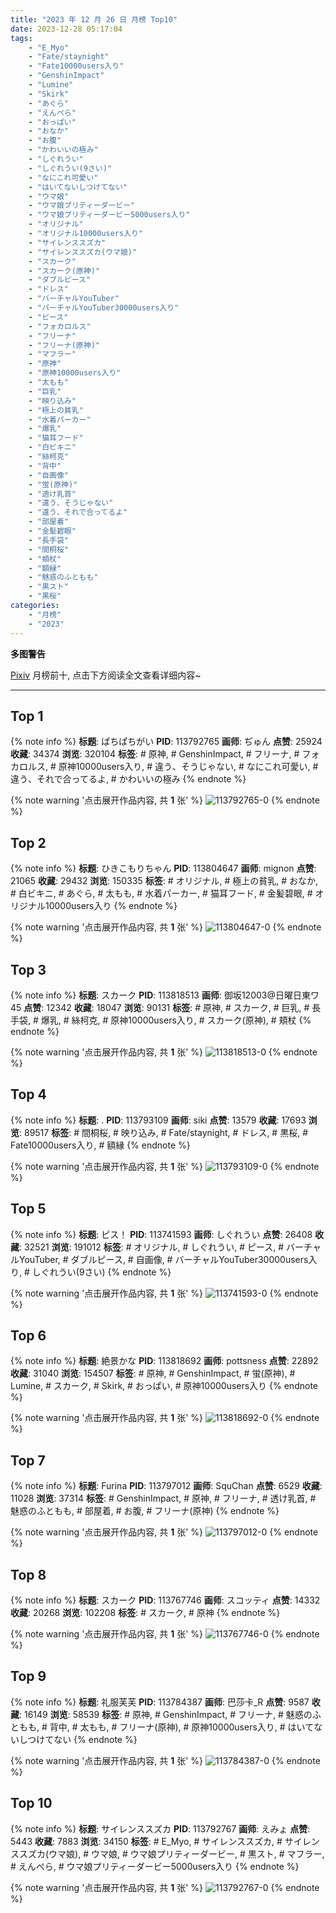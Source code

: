 ```yaml
---
title: "2023 年 12 月 26 日 月榜 Top10"
date: 2023-12-28 05:17:04
tags:
    - "E_Myo"
    - "Fate/staynight"
    - "Fate10000users入り"
    - "GenshinImpact"
    - "Lumine"
    - "Skirk"
    - "あぐら"
    - "えんぺら"
    - "おっぱい"
    - "おなか"
    - "お腹"
    - "かわいいの極み"
    - "しぐれうい"
    - "しぐれうい(9さい)"
    - "なにこれ可愛い"
    - "はいてないしつけてない"
    - "ウマ娘"
    - "ウマ娘プリティーダービー"
    - "ウマ娘プリティーダービー5000users入り"
    - "オリジナル"
    - "オリジナル10000users入り"
    - "サイレンススズカ"
    - "サイレンススズカ(ウマ娘)"
    - "スカーク"
    - "スカーク(原神)"
    - "ダブルピース"
    - "ドレス"
    - "バーチャルYouTuber"
    - "バーチャルYouTuber30000users入り"
    - "ピース"
    - "フォカロルス"
    - "フリーナ"
    - "フリーナ(原神)"
    - "マフラー"
    - "原神"
    - "原神10000users入り"
    - "太もも"
    - "巨乳"
    - "映り込み"
    - "極上の貧乳"
    - "水着パーカー"
    - "爆乳"
    - "猫耳フード"
    - "白ビキニ"
    - "絲柯克"
    - "背中"
    - "自画像"
    - "蛍(原神)"
    - "透け乳首"
    - "違う、そうじゃない"
    - "違う、それで合ってるよ"
    - "部屋着"
    - "金髪碧眼"
    - "長手袋"
    - "間桐桜"
    - "頬杖"
    - "額縁"
    - "魅惑のふともも"
    - "黒スト"
    - "黒桜"
categories:
    - "月榜"
    - "2023"
---
```


<i class="fa fa-triangle-exclamation"></i>**多图警告**<i class="fa fa-triangle-exclamation"></i>

[Pixiv](https://www.pixiv.net/) 月榜前十, 点击下方阅读全文查看详细内容~

<!-- more -->

---

## Top 1

{% note info %}
**标题**: ぱちぱちがい
**PID**: 113792765 **画师**: ぢゅん
**点赞**: 25924 **收藏**: 34374 **浏览**: 320104
**标签**: # 原神, # GenshinImpact, # フリーナ, # フォカロルス, # 原神10000users入り, # 違う、そうじゃない, # なにこれ可愛い, # 違う、それで合ってるよ, # かわいいの極み
{% endnote %}

{% note warning '点击展开作品内容, 共 **1** 张' %}
![113792765-0](https://i.pixiv.re/img-original/img/2023/11/29/00/00/52/113792765_p0.jpg)
{% endnote %}

## Top 2

{% note info %}
**标题**: ひきこもりちゃん
**PID**: 113804647 **画师**: mignon
**点赞**: 21065 **收藏**: 29432 **浏览**: 150335
**标签**: # オリジナル, # 極上の貧乳, # おなか, # 白ビキニ, # あぐら, # 太もも, # 水着パーカー, # 猫耳フード, # 金髪碧眼, # オリジナル10000users入り
{% endnote %}

{% note warning '点击展开作品内容, 共 **1** 张' %}
![113804647-0](https://i.pixiv.re/img-original/img/2023/11/29/14/16/55/113804647_p0.jpg)
{% endnote %}

## Top 3

{% note info %}
**标题**: スカーク
**PID**: 113818513 **画师**: 御坂12003@日曜日東ワ45
**点赞**: 12342 **收藏**: 18047 **浏览**: 90131
**标签**: # 原神, # スカーク, # 巨乳, # 長手袋, # 爆乳, # 絲柯克, # 原神10000users入り, # スカーク(原神), # 頬杖
{% endnote %}

{% note warning '点击展开作品内容, 共 **1** 张' %}
![113818513-0](https://i.pixiv.re/img-original/img/2023/11/29/23/57/52/113818513_p0.jpg)
{% endnote %}

## Top 4

{% note info %}
**标题**: .
**PID**: 113793109 **画师**: siki
**点赞**: 13579 **收藏**: 17693 **浏览**: 89517
**标签**: # 間桐桜, # 映り込み, # Fate/staynight, # ドレス, # 黒桜, # Fate10000users入り, # 額縁
{% endnote %}

{% note warning '点击展开作品内容, 共 **1** 张' %}
![113793109-0](https://i.pixiv.re/img-original/img/2023/11/29/00/06/20/113793109_p0.jpg)
{% endnote %}

## Top 5

{% note info %}
**标题**: ピス！
**PID**: 113741593 **画师**: しぐれうい
**点赞**: 26408 **收藏**: 32521 **浏览**: 191012
**标签**: # オリジナル, # しぐれうい, # ピース, # バーチャルYouTuber, # ダブルピース, # 自画像, # バーチャルYouTuber30000users入り, # しぐれうい(9さい)
{% endnote %}

{% note warning '点击展开作品内容, 共 **1** 张' %}
![113741593-0](https://i.pixiv.re/img-original/img/2023/11/27/00/00/20/113741593_p0.jpg)
{% endnote %}

## Top 6

{% note info %}
**标题**: 絶景かな
**PID**: 113818692 **画师**: pottsness
**点赞**: 22892 **收藏**: 31040 **浏览**: 154507
**标签**: # 原神, # GenshinImpact, # 蛍(原神), # Lumine, # スカーク, # Skirk, # おっぱい, # 原神10000users入り
{% endnote %}

{% note warning '点击展开作品内容, 共 **1** 张' %}
![113818692-0](https://i.pixiv.re/img-original/img/2023/11/30/00/00/37/113818692_p0.jpg)
{% endnote %}

## Top 7

{% note info %}
**标题**: Furina
**PID**: 113797012 **画师**: SquChan
**点赞**: 6529 **收藏**: 11028 **浏览**: 37314
**标签**: # GenshinImpact, # 原神, # フリーナ, # 透け乳首, # 魅惑のふともも, # 部屋着, # お腹, # フリーナ(原神)
{% endnote %}

{% note warning '点击展开作品内容, 共 **1** 张' %}
![113797012-0](https://i.pixiv.re/img-original/img/2023/11/29/03/23/37/113797012_p0.jpg)
{% endnote %}

## Top 8

{% note info %}
**标题**: スカーク
**PID**: 113767746 **画师**: スコッティ
**点赞**: 14332 **收藏**: 20268 **浏览**: 102208
**标签**: # スカーク, # 原神
{% endnote %}

{% note warning '点击展开作品内容, 共 **1** 张' %}
![113767746-0](https://i.pixiv.re/img-original/img/2023/11/28/00/00/27/113767746_p0.jpg)
{% endnote %}

## Top 9

{% note info %}
**标题**: 礼服芙芙
**PID**: 113784387 **画师**: 巴莎卡_R
**点赞**: 9587 **收藏**: 16149 **浏览**: 58539
**标签**: # 原神, # GenshinImpact, # フリーナ, # 魅惑のふともも, # 背中, # 太もも, # フリーナ(原神), # 原神10000users入り, # はいてないしつけてない
{% endnote %}

{% note warning '点击展开作品内容, 共 **1** 张' %}
![113784387-0](https://i.pixiv.re/img-original/img/2023/11/28/19/07/25/113784387_p0.jpg)
{% endnote %}

## Top 10

{% note info %}
**标题**: サイレンススズカ
**PID**: 113792767 **画师**: えみょ
**点赞**: 5443 **收藏**: 7883 **浏览**: 34150
**标签**: # E_Myo, # サイレンススズカ, # サイレンススズカ(ウマ娘), # ウマ娘, # ウマ娘プリティーダービー, # 黒スト, # マフラー, # えんぺら, # ウマ娘プリティーダービー5000users入り
{% endnote %}

{% note warning '点击展开作品内容, 共 **1** 张' %}
![113792767-0](https://i.pixiv.re/img-original/img/2023/11/29/00/00/52/113792767_p0.jpg)
{% endnote %}
